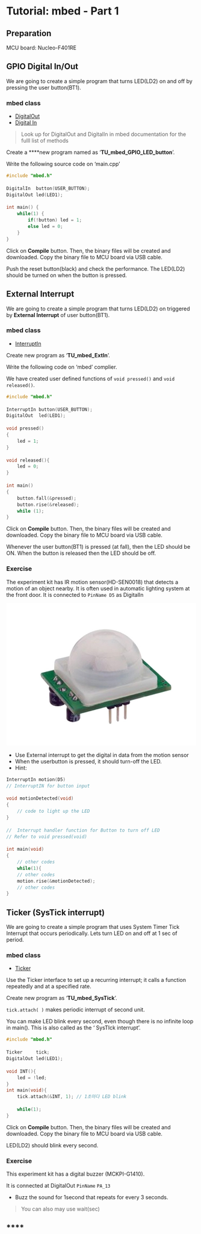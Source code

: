 # Tutorial: mbed - Part 1

## Preparation

MCU board: Nucleo-F401RE

## **GPIO Digital In/Out**

We are going to create a simple program that turns LED\(LD2\) on and off by pressing the user button\(BT1\). 

### mbed class

* [DigitalOut ](https://os.mbed.com/docs/mbed-os/v6.13/apis/digitalout.html)
* [Digital In](https://os.mbed.com/docs/mbed-os/v6.13/apis/digitalin.html)

> Look up for DigitalOut and DigitalIn in mbed documentation for the fulll list of methods

Create a ****new program named as  ‘**TU\_mbed\_GPIO\_LED\_button**’.

Write the following source code on ‘main.cpp’

```cpp
#include "mbed.h"

DigitalIn  button(USER_BUTTON);
DigitalOut led(LED1);

int main() {
    while(1) {
        if(!button) led = 1;
        else led = 0;
    }
}
```

Click on **Compile** button. Then, the binary files will be created and downloaded. Copy the binary file to MCU board via USB cable. 

Push the reset button\(black\) and check the performance. The LED\(LD2\)  should be turned on when the button is pressed.



## **External** Interrupt

We are going to create a simple program that turns LED\(LD2\) on triggered by **External Interrupt** of user button\(BT1\). 

### mbed class

* [InterruptIn](https://os.mbed.com/docs/mbed-os/v6.13/apis/interruptin.html)



Create new program as ‘**TU\_mbed\_ExtIn**’.

Write the following code on ‘mbed’ complier. 

We have created user defined functions of  `void pressed()` and `void released()`. 



```cpp
#include "mbed.h"

InterruptIn button(USER_BUTTON); 
DigitalOut  led(LED1);

void pressed()
{
    led = 1; 
}

void released(){
    led = 0;
}

int main()
{
    button.fall(&pressed);
    button.rise(&released);
    while (1);
}
```

Click on **Compile** button. Then, the binary files will be created and downloaded. Copy the binary file to MCU board via USB cable. 

Whenever the user button\(BT1\) is pressed \(at fall\), then the LED should be ON. When the button is released then the LED should be off. 



### Exercise

The experiment kit has IR motion sensor\(HD-SEN0018\) that detects a motion of an object nearby. It is often used in automatic lighting system at the front door.  It is connected to `PinName D5` as DigitalIn

![](../../.gitbook/assets/image%20%2895%29.png)

* Use External interrupt to get the digital in data from the motion sensor
* When the userbutton is pressed,  it should turn-off the LED.
* Hint:  

```cpp
InterruptIn motion(D5)
// InterruptIN for button input

void motionDetected(void)
{
    // code to light up the LED
}

//  Interrupt handler function for Button to turn off LED
// Refer to void pressed(void)

int main(void)
{
    // other codes
    while(1){
    // other codes
    motion.rise(&motionDetected);
    // other codes
}

```



## Ticker \(SysTick interrupt\)

We are going to create a simple program that uses System Timer Tick Interrupt that occurs periodically. Lets turn LED on and off at 1 sec of period. 

### mbed class

* [Ticker](https://os.mbed.com/docs/mbed-os/v6.13/apis/ticker.html)

Use the Ticker interface to set up a recurring interrupt; it calls a function repeatedly and at a specified rate.

Create new program as ‘**TU\_mbed\_SysTick**’.

`tick.attach( )`  makes periodic interrupt of second unit. 

You can make LED blink every second, even though there is no infinite loop in main\(\). This is also called  as the ‘ SysTIck interrupt’. 

```cpp
#include "mbed.h"

Ticker     tick;
DigitalOut led(LED1);

void INT(){
    led = !led;      
}
int main(void){
    tick.attach(&INT, 1); // 1초마다 LED blink

    while(1);
}
```

Click on **Compile** button. Then, the binary files will be created and downloaded. Copy the binary file to MCU board via USB cable. 

LED\(LD2\) should blink every second.



### Exercise

This experiment kit has a digital buzzer \(MCKPI-G1410\).

It is connected at DigitalOut  `PinName`  `PA_13`

* Buzz the sound for 1second that repeats for every 3 seconds. 

> You can also may use  wait\(sec\)

## \*\*\*\*

